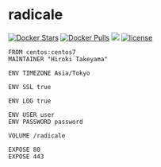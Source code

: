 # radicale
[![Docker Stars](https://img.shields.io/docker/stars/takeyamajp/radicale.svg)](https://hub.docker.com/r/takeyamajp/radicale/)
[![Docker Pulls](https://img.shields.io/docker/pulls/takeyamajp/radicale.svg)](https://hub.docker.com/r/takeyamajp/radicale/)
[![](https://img.shields.io/badge/GitHub-Dockerfile-orange.svg)](https://github.com/takeyamajp/docker-radicale/blob/master/Dockerfile)
[![license](https://img.shields.io/github/license/takeyamajp/docker-radicale.svg)](https://github.com/takeyamajp/docker-radicale/blob/master/LICENSE)

    FROM centos:centos7  
    MAINTAINER "Hiroki Takeyama"
    
    ENV TIMEZONE Asia/Tokyo
    
    ENV SSL true
    
    ENV LOG true
    
    ENV USER user  
    ENV PASSWORD password
    
    VOLUME /radicale
    
    EXPOSE 80  
    EXPOSE 443
